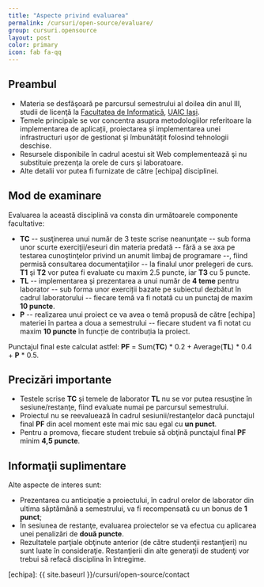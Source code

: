 ```yaml
---
title: "Aspecte privind evaluarea"
permalink: /cursuri/open-source/evaluare/
group: cursuri.opensource
layout: post
color: primary
icon: fab fa-qq
---
```


## Preambul

 * Materia se desfăşoară pe parcursul semestrului al doilea din anul III, studii de licenţă la [Facultatea de Informatică], [UAIC Iaşi].
 * Temele principale se vor concentra asupra metodologiilor referitoare la implementarea de aplicații, proiectarea și implementarea unei infrastructuri ușor de gestionat și îmbunătățit folosind tehnologii deschise.
 * Resursele disponibile în cadrul acestui sit Web complementează şi nu substituie prezenţa la orele de curs şi laboratoare.
 * Alte detalii vor putea fi furnizate de către [echipa] disciplinei.

## Mod de examinare

Evaluarea la această disciplină va consta din următoarele componente facultative:

 * **TC** -- susţinerea unui număr de 3 teste scrise neanunţate -- sub forma unor scurte exerciţii/eseuri din materia predată -- fără a se axa pe testarea cunoştinţelor privind un anumit limbaj de programare --, fiind permisă consultarea documentaţiilor -- la finalul unor prelegeri de curs. **T1** şi **T2** vor putea fi evaluate cu maxim 2.5 puncte, iar **T3** cu 5 puncte.
 * **TL** -- implementarea și prezentarea a unui număr de **4 teme** pentru laborator -- sub forma unor exerciții bazate pe subiectul dezbătut în cadrul laboratorului -- fiecare temă va fi notată cu un punctaj de maxim **10 puncte**.
 * **P** -- realizarea unui proiect ce va avea o temă propusă de către [echipa] materiei în partea a doua a semestrului -- fiecare student va fi notat cu maxim **10 puncte** în funcție de contribuția la proiect.

Punctajul final este calculat astfel: **PF** = Sum(**TC**) * 0.2 + Average(**TL**) * 0.4 + **P** * 0.5.

## Precizări importante

 * Testele scrise **TC** și temele de laborator **TL** nu se vor putea resusţine în sesiune/restanţe, fiind evaluate numai pe parcursul semestrului.
 * Proiectul nu se reevaluează în cadrul sesiunii/restanţelor dacă punctajul final **PF** din acel moment este mai mic sau egal cu **un punct**.
 * Pentru a promova, fiecare student trebuie să obţină punctajul final **PF** minim **4,5 puncte**.

## Informaţii suplimentare

Alte aspecte de interes sunt:

* Prezentarea cu anticipaţie a proiectului, în cadrul orelor de laborator din ultima săptămână a semestrului, va fi recompensată cu un bonus de **1 punct**;
* În sesiunea de restanţe, evaluarea proiectelor se va efectua cu aplicarea unei penalizări de **două puncte**.
* Rezultatele parţiale obţinute anterior (de către studenţii restanţieri) nu sunt luate în consideraţie. Restanţierii din alte generaţii de studenţi vor trebui să refacă disciplina în întregime.

[Facultatea de Informatică]: https://www.info.uaic.ro/
[UAIC Iaşi]: https://www.uaic.ro/
[echipa]: {{ site.baseurl }}/cursuri/open-source/contact
